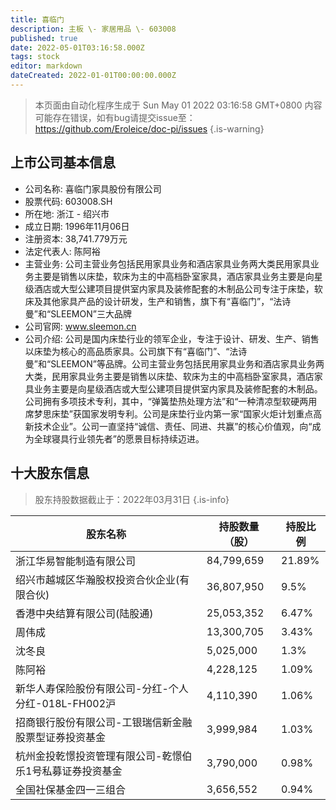 ```yaml
---
title: 喜临门
description: 主板 \- 家居用品 \- 603008
published: true
date: 2022-05-01T03:16:58.000Z
tags: stock
editor: markdown
dateCreated: 2022-01-01T00:00:00.000Z
---
```


> 本页面由自动化程序生成于 Sun May 01 2022 03:16:58 GMT+0800
> 内容可能存在错误，如有bug请提交issue至：https://github.com/Eroleice/doc-pi/issues
{.is-warning}

## 上市公司基本信息
- 公司名称: 喜临门家具股份有限公司
- 股票代码: 603008.SH
- 所在地: 浙江 - 绍兴市
- 成立日期: 1996年11月06日
- 注册资本: 38,741.779万元
- 法定代表人: 陈阿裕
- 主营业务: 公司主营业务包括民用家具业务和酒店家具业务两大类民用家具业务主要是销售以床垫，软床为主的中高档卧室家具，酒店家具业务主要是向星级酒店或大型公建项目提供室内家具及装修配套的木制品公司专注于床垫，软床及其他家具产品的设计研发，生产和销售，旗下有“喜临门”，“法诗曼”和“SLEEMON”三大品牌
- 公司官网: www.sleemon.cn
- 公司介绍: 公司是国内床垫行业的领军企业，专注于设计、研发、生产、销售以床垫为核心的高品质家具。公司旗下有“喜临门”、“法诗曼”和“SLEEMON”等品牌。公司主营业务包括民用家具业务和酒店家具业务两大类，民用家具业务主要是销售以床垫、软床为主的中高档卧室家具，酒店家具业务主要是向星级酒店或大型公建项目提供室内家具及装修配套的木制品。公司拥有多项技术专利，其中，“弹簧垫热处理方法”和“一种清凉型软硬两用席梦思床垫”获国家发明专利。公司是床垫行业内第一家“国家火炬计划重点高新技术企业”。公司一直坚持“诚信、责任、同进、共赢”的核心价值观，向“成为全球寝具行业领先者”的愿景目标持续迈进。


## 十大股东信息
> 股东持股数据截止于：2022年03月31日
{.is-info}

| 股东名称 | 持股数量（股） | 持股比例 |
| --- | --- | --- |
| 浙江华易智能制造有限公司 | 84,799,659 | 21.89% |
| 绍兴市越城区华瀚股权投资合伙企业(有限合伙) | 36,807,950 | 9.5% |
| 香港中央结算有限公司(陆股通) | 25,053,352 | 6.47% |
| 周伟成 | 13,300,705 | 3.43% |
| 沈冬良 | 5,025,000 | 1.3% |
| 陈阿裕 | 4,228,125 | 1.09% |
| 新华人寿保险股份有限公司-分红-个人分红-018L-FH002沪 | 4,110,390 | 1.06% |
| 招商银行股份有限公司-工银瑞信新金融股票型证券投资基金 | 3,999,984 | 1.03% |
| 杭州金投乾憬投资管理有限公司-乾憬伯乐1号私募证券投资基金 | 3,790,000 | 0.98% |
| 全国社保基金四一三组合 | 3,656,552 | 0.94% |




